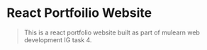 # React Portfoilio Website

> This is a react portfolio website built as part of mulearn web development IG task 4.

